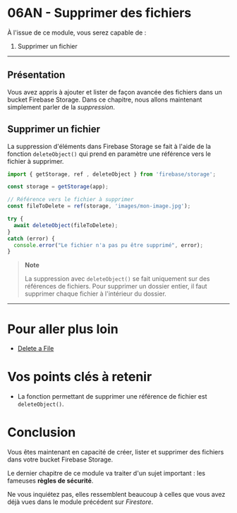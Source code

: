 # 06AN - Supprimer des fichiers

À l'issue de ce module, vous serez capable de :

1. Supprimer un fichier

---

## Présentation

Vous avez appris à ajouter et lister de façon avancée des fichiers dans un bucket Firebase Storage. Dans ce chapitre, nous allons maintenant simplement parler de la _suppression_.

## Supprimer un fichier

La suppression d'éléments dans Firebase Storage se fait à l'aide de la fonction `deleteObject()` qui prend en paramètre une référence vers le fichier à supprimer.

```js
import { getStorage, ref , deleteObject } from 'firebase/storage';

const storage = getStorage(app);

// Référence vers le fichier à supprimer
const fileToDelete = ref(storage, 'images/mon-image.jpg');

try {
  await deleteObject(fileToDelete);
}
catch (error) {
  console.error("Le fichier n'a pas pu être supprimé", error);
}
```

> **Note**
>
> La suppression avec `deleteObject()` se fait uniquement sur des références de fichiers.
> Pour supprimer un dossier entier, il faut supprimer chaque fichier à l'intérieur du dossier.

---

# Pour aller plus loin

- [Delete a File](https://firebase.google.com/docs/storage/web/delete-files?hl=en)

# Vos points clés à retenir

- La fonction permettant de supprimer une référence de fichier est `deleteObject()`.

# Conclusion

Vous êtes maintenant en capacité de créer, lister et supprimer des fichiers dans votre bucket Firebase Storage.

Le dernier chapitre de ce module va traiter d'un sujet important : les fameuses **règles de sécurité**.

Ne vous inquiétez pas, elles ressemblent beaucoup à celles que vous avez déjà vues dans le module précédent sur _Firestore_.